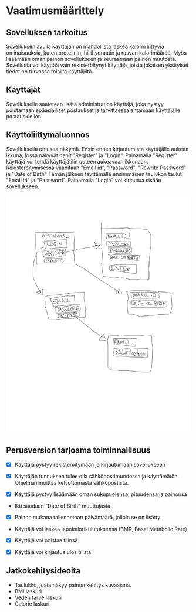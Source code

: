 # Vaatimusmäärittely 

## Sovelluksen tarkoitus


Sovelluksen avulla käyttäjän on mahdollista laskea kalorin liittyviä ominaisuuksia, kuten proteiinin, hiilihydraatin ja rasvan kalorimäärää. Myös lisäämään oman painon sovellukseen ja seuraamaan painon muutosta. 
Sovellusta voi käyttää vain rekisteröitynyt käyttäjä, joista jokaisen yksityiset tiedot on turvassa toisilta käyttäjiltä. 

## Käyttäjät 

Sovellukselle saatetaan lisätä administration käyttäjä, joka pystyy poistamaan epäasialliset postaukset ja tarvittaessa antamaan käyttäjälle postauskiellon.

## Käyttöliittymäluonnos 

Sovelluksella on usea näkymä. 
Ensin ennen kirjautumista käyttäjälle aukeaa ikkuna, jossa näkyvät napit "Register" ja "Login". Painamalla "Register" käyttäjä voi tehdä käyttäjätilin uuteen aukeavaan ikkunaan.
Rekisteröitymisessä vaaditaan "Email id", "Password", "Rewrite Password" ja "Date of Birth" 
Tämän jälkeen täyttämällä ensimmäisen taulukon taulut "Email id" ja "Password". Painamalla "Login" voi kirjautua sisään sovellukseen.

<img src="https://github.com/Neroniuoso/ot-harjoitustyo/blob/master/dokumentaatio/kuvat/kuva_1.png" width=760>

## Perusversion tarjoama toiminnallisuus 

- [x] Käyttäjä pystyy rekisteröitymään ja kirjautumaan sovellukseen

- [x] Käyttäjän tunnuksen tulee olla sähköpostimuodossa ja käyttämätön. Ohjelma ilmoittaa kelvottomasta sähköpostista.

- [x] Käyttäjä pystyy lisäämään oman sukupuolensa, pituudensa ja painonsa

- Ikä saadaan "Date of Birth" muuttujasta

- [x] Painon mukana tallennetaan päivämäärä, jolloin se on lisätty.

- Käyttäjä voi laskea lepokalorikulutuksensa (BMR, Basal Metabolic Rate)

- [x] Käyttäjä voi poistaa tilinsä

- [x] Käyttäjä voi kirjautua ulos tilistä

## Jatkokehitysideoita

- Taulukko, josta näkyy painon kehitys kuvaajana. 
- BMI laskuri
- Veden tarve laskuri
- Calorie laskuri



